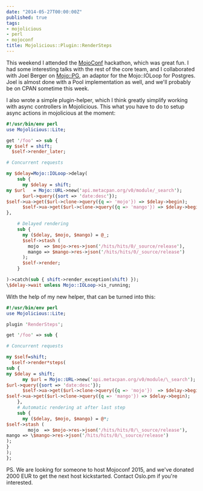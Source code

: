 ```yaml
---
date: "2014-05-27T00:00:00Z"
published: true
tags:
- mojolicious
- perl
- mojoconf
title: Mojolicious::Plugin::RenderSteps
---
```


This weekend I attended the [MojoConf](http://mojoconf.org/) hackathon, which was great fun. I had
some interesting talks with the rest of the core team, and I collaborated with
Joel Berger on [Mojo::PG](http://github.com/marcusramberg/mojo-pg), an adaptor for the Mojo::IOLoop for Postgres.
Joel is almost done with a Pool implementation as well, and we'll probably be
on CPAN sometime this week.

I also wrote a simple plugin-helper, which I think greatly simplify working
with async controllers in Mojolicious. This what you have to do to setup async
actions in mojolicious at the moment:

``` perl
#!/usr/bin/env perl
use Mojolicious::Lite;

get '/foo' => sub {
my $self = shift;
  $self->render_later;

# Concurrent requests

my $delay=Mojo::IOLoop->delay(
    sub {
      my $delay = shift;
my $url   = Mojo::URL->new('api.metacpan.org/v0/module/_search');
      $url->query({sort => 'date:desc'});
$self->ua->get($url->clone->query({q => 'mojo'}) => $delay->begin);
      $self->ua->get($url->clone->query({q => 'mango'}) => $delay->begin);
},

    # Delayed rendering
    sub {
      my ($delay, $mojo, $mango) = @_;
      $self->stash (
        mojo  => $mojo->res->json('/hits/hits/0/_source/release'),
        mango => $mango->res->json('/hits/hits/0/_source/release')
      );
      $self->render;
    }

)->catch(sub { shift->render_exception(shift) });
\$delay->wait unless Mojo::IOLoop->is_running;
```

With the help of my new helper, that can be turned into this:

``` perl
#!/usr/bin/env perl
use Mojolicious::Lite;

plugin 'RenderSteps';

get '/foo' => sub {

# Concurrent requests

my $self=shift;
  $self->render*steps(
sub {
my $delay = shift;
      my $url = Mojo::URL->new('api.metacpan.org/v0/module/\_search');
$url->query({sort => 'date:desc'});
      $self->ua->get($url->clone->query({q => 'mojo'})  => $delay->begin);
$self->ua->get($url->clone->query({q => 'mango'}) => $delay->begin);
    },
    # Automatic rendering at after last step
    sub {
      my ($delay, $mojo, $mango) = @*;
$self->stash (
        mojo  => $mojo->res->json('/hits/hits/0/\_source/release'),
mango => \$mango->res->json('/hits/hits/0/\_source/release')
);
}
);
};
```

PS. We are looking for someone to host Mojoconf 2015, and we've donated 2000
EUR to get the next host kickstarted. Contact Oslo.pm if you're interested.
